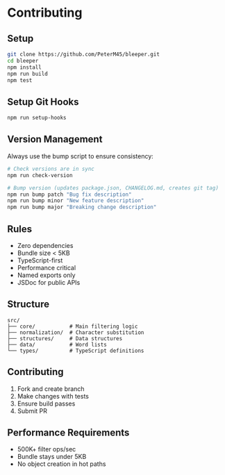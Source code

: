 # Contributing

## Setup

```bash
git clone https://github.com/PeterM45/bleeper.git
cd bleeper
npm install
npm run build
npm test
```

## Setup Git Hooks

```bash
npm run setup-hooks
```

## Version Management

Always use the bump script to ensure consistency:

```bash
# Check versions are in sync
npm run check-version

# Bump version (updates package.json, CHANGELOG.md, creates git tag)
npm run bump patch "Bug fix description"
npm run bump minor "New feature description"
npm run bump major "Breaking change description"
```

## Rules

- Zero dependencies
- Bundle size < 5KB
- TypeScript-first
- Performance critical
- Named exports only
- JSDoc for public APIs

## Structure

```
src/
├── core/           # Main filtering logic
├── normalization/  # Character substitution
├── structures/     # Data structures
├── data/           # Word lists
└── types/          # TypeScript definitions
```

## Contributing

1. Fork and create branch
2. Make changes with tests
3. Ensure build passes
4. Submit PR

## Performance Requirements

- 500K+ filter ops/sec
- Bundle stays under 5KB
- No object creation in hot paths
